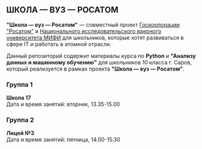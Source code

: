 ## ШКОЛА — ВУЗ — РОСАТОМ

**"Школа — вуз — Росатом"** —  совместный проект [Госкорпорации "Росатом"](https://rosatom.ru/) и [Национального исследовательского ядерного университета МИФИ](https://mephi.ru/) для школьников, которые хотят развиваться в сфере IT и работать в атомной отрасли.

Данный репозиторий содержит материалы курса по **Python** и **"Анализу данных и машинному обучению"** для школьников 10 класса г. Саров, который реализуется в рамках проекта **"Школа — вуз — Росатом"**.

### Группа 1
**Школа 17** <br>
Дата и время занятий: вторник, 13.35-15.00<br>

### Группа 2
**Лицей №3** <br>
Дата и время занятий: пятница, 14.00-15.30<br>
